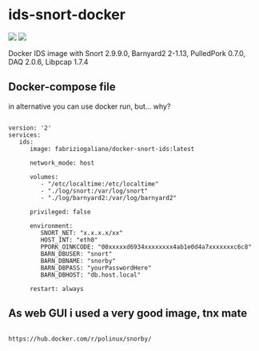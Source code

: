 # ids-snort-docker
[![](https://images.microbadger.com/badges/version/fabriziogaliano/docker-snort-ids.svg)](https://microbadger.com/images/fabriziogaliano/docker-snort-ids "Get your own version badge on microbadger.com") [![](https://images.microbadger.com/badges/image/fabriziogaliano/docker-snort-ids.svg)](https://microbadger.com/images/fabriziogaliano/docker-snort-ids "Get your own image badge on microbadger.com")

Docker IDS image with Snort 2.9.9.0, Barnyard2 2-1.13, PulledPork 0.7.0, DAQ 2.0.6, Libpcap 1.7.4

## Docker-compose file
in alternative you can use docker run, but... why?

```

version: '2'
services:
   ids:
      image: fabriziogaliano/docker-snort-ids:latest

      network_mode: host

      volumes:
         - "/etc/localtime:/etc/localtime"
         - "./log/snort:/var/log/snort"
         - "./log/barnyard2:/var/log/barnyard2"

      privileged: false

      environment:
         SNORT_NET: "x.x.x.x/xx"
         HOST_INT: "eth0"
         PPORK_OINKCODE: "00xxxxxd6934xxxxxxxx4ab1e0d4a7xxxxxxxc6c8"
         BARN_DBUSER: "snort"
         BARN_DBNAME: "snorby"
         BARN_DBPASS: "yourPasswordHere"
         BARN_DBHOST: "db.host.local"

      restart: always

```

## As web GUI i used a very good image, tnx mate

```

https://hub.docker.com/r/polinux/snorby/

```